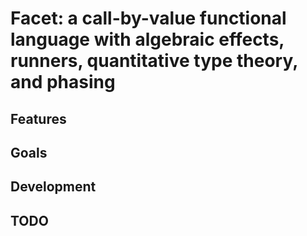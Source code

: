 # Facet: a call-by-value functional language with algebraic effects, runners, quantitative type theory, and phasing

## Features

## Goals

## Development

## TODO
